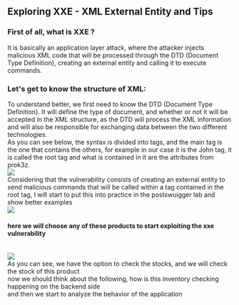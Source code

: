## Exploring XXE - XML ​​External Entity and Tips

<h3>First of all, what is XXE ?</h3>

It is basically an application layer attack, where the attacker injects malicious XML code that will be processed through the DTD (Document Type Definition), creating an external entity and calling it to execute commands.

<h3>Let's get to know the structure of XML:
</h3>
To understand better, we first need to know the DTD (Document Type Definition). It will define the type of document, and whether or not it will be accepted in the XML structure, as the DTD will process the XML information and will also be responsible for exchanging data between the two different technologies.
<br>
As you can see below, the syntax is divided into tags, and the main tag is the one that contains the others, for example in our case it is the John tag, it is called the root tag and what is contained in it are the attributes from prok3z.<br>
<img src="https://user-images.githubusercontent.com/43358190/167747285-05943069-98a1-415c-88e7-c99f501fd5c6.png">
<br>
Considering that the vulnerability consists of creating an external entity to send malicious commands that will be called within a tag contained in the root tag, I will start to put this into practice in the postswuigger lab and show better examples
<br>
<img src="https://user-images.githubusercontent.com/43358190/167747562-72934730-82da-4ad1-9e88-d12e48b4f784.png">
<h4>here we will choose any of these products to start exploiting the xxe vulnerability</h4><br>
<img src="https://user-images.githubusercontent.com/43358190/167747936-86774e82-d355-4870-a2f7-60a681baf422.png"><br>
As you can see, we have the option to check the stocks, and we will check the stock of this product<br>
now we should think about the following, how is this inventory checking happening on the backend side<br>
and then we start to analyze the behavior of the application
